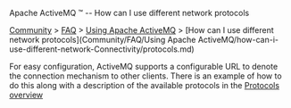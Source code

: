 Apache ActiveMQ ™ -- How can I use different network protocols 

[Community](community.md) > [FAQ](CommunityCommunity/Community/faq.md) > [Using Apache ActiveMQ](Community/FAQCommunity/FAQ/Community/FAQ/using-apache-activemq.md) > [How can I use different network protocols](Community/FAQ/Using Apache ActiveMQ/how-can-i-use-different-network-Connectivity/protocols.md)


For easy configuration, ActiveMQ supports a configurable URL to denote the connection mechanism to other clients. There is an example of how to do this along with a description of the available protocols in the [Protocols overview](FeaturesFeatures/Features/uri-Connectivity/protocols.md)

